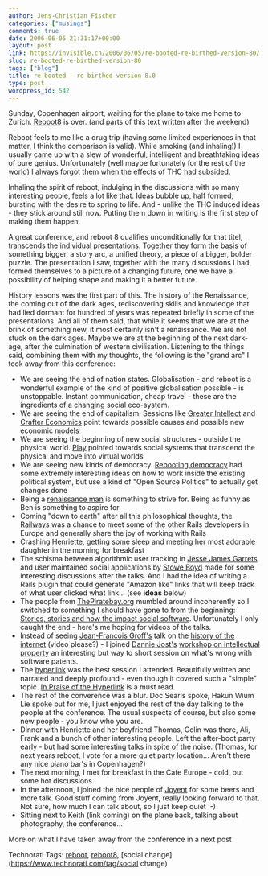 ```yaml
---
author: Jens-Christian Fischer
categories: ["musings"]
comments: true
date: 2006-06-05 21:31:17+00:00
layout: post
link: https://invisible.ch/2006/06/05/re-booted-re-birthed-version-80/
slug: re-booted-re-birthed-version-80
tags: ["blog"]
title: re-booted - re-birthed version 8.0
type: post
wordpress_id: 542
---
```


Sunday, Copenhagen airport, waiting for the plane to take me home to Zurich. [Reboot8][1] is over. (and parts of this text written after the weekend)

Reboot feels to me like a drug trip (having some limited experiences in that matter, I think the comparison is valid). While smoking (and inhaling!) I usually came up with a slew of wonderful, intelligent and breathtaking ideas of pure genius. Unfortunately (well maybe fortunately for the rest of the world) I always forgot them when the effects of THC had subsided.

Inhaling the spirit of reboot, indulging in the discussions with so many interesting people, feels a lot like that. Ideas bubble up, half formed, bursting with the desire to spring to life. And - unlike the THC induced ideas - they stick around still now. Putting them down in writing is the first step of making them happen. 

A great conference, and reboot 8 qualifies unconditionally for that titel, transcends the individual presentations. Together they form the basis of something bigger, a story arc, a unified theory, a piece of a bigger, bolder puzzle. The presentation I saw, together with the many discussions I had, formed themselves to a picture of a changing future, one we have a possibility of helping shape and making it a better future.

History lessons was the first part of this. The history of the Renaissance, the coming out of the dark ages, rediscovering skills and knowledge that had lied dormant for hundred of years was repeated briefly in some of the presentations. And all of them said, that while it seems that we are at the brink of something new, it most certainly isn't a renaissance. We are not stuck on the dark ages. Maybe we are at the beginning of the next dark-age, after the culmination of western civilisation. Listening to the things said, combining them with my thoughts, the following is the "grand arc" I took away from this conference:

* We are seeing the end of nation states. Globalisation - and reboot is a wonderful example of the kind of positive globalisation possible - is unstoppable. Instant communication, cheap travel - these are the ingredients of a changing social eco-system.
* We are seeing the end of capitalism. Sessions like [Greater Intellect][2] and [Crafter Economics][3] point towards possible causes and possible new economic models
* We are seeing the beginning of new social structures - outside the physical world. [Play][4] pointed towards social systems that transcend the physical and move into virtual worlds
* We are seeing new kinds of democracy. [Rebooting democracy][5] had some extremely interesting ideas on how to work inside the existing political system, but use a kind of "Open Source Politics" to actually get changes done
* Being a [renaissance man][6] is something to strive for. Being as funny as Ben is something to aspire for
* Coming "down to earth" after all this philosophical thoughts, the [Railways][7] was a chance to meet some of the other Rails developers in Europe and generally share the joy of working with Rails
* [Crashing][8] [Henriette][9], getting some sleep and meeting her most adorable daughter in the morning for breakfast
* The schisma between algorithmic user tracking in [Jesse James Garrets][10] and user maintained social applications by [Stowe Boyd][11] made for some interesting discussions after the talks. And I had the idea of writing a Rails plugin that could generate "Amazon like" links that will keep track of what user clicked what link... (see **ideas** below)
* The people from [ThePiratebay.org][12] mumbled around incoherently so I switched to something I should have gone to from the beginning: [Stories, stories and how the impact social software][20]. Unfortunately I only caught the end - here's me hoping for videos of the talks.
* Instead of seeing [Jean-Francois Groff's][14] talk on the [history of the internet][13] (video please?) - I joined [Dannie Jost's][15] [workshop on intellectual property][16] an interesting but way to short session on what's wrong with software patents.
* The [hyperlink][17] was the best session I attended. Beautifully written and narrated and deeply profound - even though it covered such a "simple" topic. [In Praise of the Hyperlink][18] is a must read.
* The rest of the converence was a blur. Doc Searls spoke, Hakun Wium Lie spoke but for me, I just enjoyed the rest of the day talking to the people at the conference. The usual suspects of course, but also some new people - you know who you are.
* Dinner with Henriette and her boyfriend Thomas, Colin was there, Ali, Frank and a bunch of other interesting people. Left the after-boot party early - but had some interesting talks in spite of the noise. (Thomas, for next years reboot, I vote for a more quiet party location... Aren't there any nice piano bar's in Copenhagen?)
* The next morning, I met for breakfast in the Cafe Europe - cold, but some hot discussions.
* In the afternoon, I joined the nice people of [Joyent][19] for some beers and more talk. Good stuff coming from Joyent, really looking forward to that. Not sure, how much I can talk about, so I just keep quiet :-)
* Sitting next to Keith (link coming) on the plane back, talking about photography, the conference...

More on what I have taken away from the conference in a next post
 

[1]: https://reboot.dk
[2]: https://reboot.dk/wiki/General_Intellect_-_or_the_Renaissance_of_Karl_Marx
[3]: https://reboot.dk/wiki/Crafter_Economics
[4]: https://reboot.dk/wiki/Play
[5]: https://reboot.dk/wiki/Let%27s_reboot_democracy
[6]: https://www.benhammersley.com/Ben/Blog/637DD488-4A51-492C-807E-C9D8996DC972.html
[7]: https://reboot.dk/wiki/The_Railways
[8]: https://canicrash.org/
[9]: https://henrietteweber.com/
[10]: https://reboot.dk/wiki/Beyond_Tagging:_User-Generated_Information_Architecture
[11]: https://www.stoweboyd.com/message/2006/02/the_revolution_.html
[12]: https://reboot.dk/wiki/The_Grey_Commons
[13]: https://reboot.dk/wiki/From_Improbable_to_Unstoppable:_a_brief_history_of_the_World_Wide_Web
[14]: https://reboot.dk/wiki/User:JFG
[15]: https://uncondition.blogspot.com
[16]: https://uncondition.blogspot.com/2006/05/what-is-intellectual-property-in-time.html
[17]: https://reboot.dk/wiki/In_Praise_Of_The_Hyperlink
[18]: https://adactio.com/articles/1132/
[19]: https://joyeur.com/2006/05/29/copenhagen-meetup-this-saturday
[20]: https://reboot.dk/wiki/What_social_software_can_learn_from_Homer%2C_Dickens%2C_and_Marvel_Comics




Technorati Tags: [reboot](https://www.technorati.com/tag/reboot), [reboot8](https://www.technorati.com/tag/reboot8), [social change](https://www.technorati.com/tag/social change)
